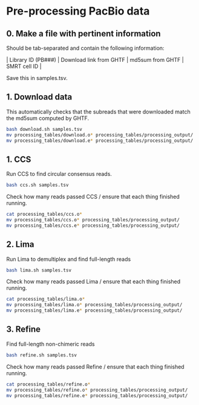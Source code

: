 # Pre-processing PacBio data

## 0. Make a file with pertinent information

Should be tab-separated and contain the following information:

| Library ID (PB###) | Download link from GHTF | md5sum from GHTF | SMRT cell ID |

Save this in samples.tsv.

## 1. Download data

This automatically checks that the subreads that were downloaded match the md5sum computed by GHTF.

```bash
bash download.sh samples.tsv
mv processing_tables/download.o* processing_tables/processing_output/
mv processing_tables/download.e* processing_tables/processing_output/
```

## 1. CCS

Run CCS to find circular consensus reads.

```bash
bash ccs.sh samples.tsv
```

Check how many reads passed CCS / ensure that each thing finished running.
```bash
cat processing_tables/ccs.o*
mv processing_tables/ccs.o* processing_tables/processing_output/
mv processing_tables/ccs.e* processing_tables/processing_output/
```

## 2. Lima

Run Lima to demultiplex and find full-length reads

```bash
bash lima.sh samples.tsv
```

Check how many reads passed Lima / ensure that each thing finished running.
```bash
cat processing_tables/lima.o*
mv processing_tables/lima.o* processing_tables/processing_output/
mv processing_tables/lima.e* processing_tables/processing_output/
```

## 3. Refine
Find full-length non-chimeric reads

```bash
bash refine.sh samples.tsv
```

Check how many reads passed Refine / ensure that each thing finished running.
```bash
cat processing_tables/refine.o*
mv processing_tables/refine.o* processing_tables/processing_output/
mv processing_tables/refine.e* processing_tables/processing_output/
```
